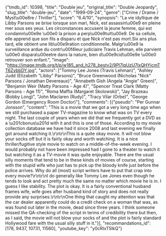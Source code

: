{"tmdb_id": 10398, "title": "Double jeu", "original_title": "Double Jeopardy", "slug_title": "double-jeu", "date": "1999-09-24", "genre": ["Crime / Drame / Myst\u00e8re / Thriller"], "score": "6.4/10", "synopsis": "La vie idyllique de Libby Parsons se brise lorsque son mari, Nick, est assassin\u00e9 en pleine mer sous ses yeux. Les circonstances accusent la jeune femme, qui est condamn\u00e9e \u00e0 la prison a perp\u00e9tuit\u00e9. De sa cellule, elle apprend que son fils a disparu et que Nick n'est pas mort.Six ans plus tard, elle obtient une lib\u00e9ration conditionnelle. Malgr\u00e9 la surveillance ardue du contr\u00f4leur judiciaire Travis Lehman, elle parvient \u00e0 dispara\u00eetre dans la nature, bien d\u00e9cid\u00e9e \u00e0 retrouver son enfant.", "image": "https://image.tmdb.org/t/p/w185_and_h278_bestv2/9Pl7lqUzU7lxQHYjcmTT6ZvbbDY.jpg", "actors": ["Tommy Lee Jones (Travis Lehman)", "Ashley Judd (Elizabeth \"Libby\" Parsons)", "Bruce Greenwood (Nicholas \"Nick\" Parsons / Jonathan Devereaux)", "Annabeth Gish (Angela \"Angie\" Green)", "Benjamin Weir (Matty Parsons - Age 4)", "Spencer Treat Clark (Matty Parsons - Age 11)", "Roma Maffia (Margaret Skolowski)", "Jay Brazeau (Bobby Long)", "John Maclaren (Rudy)", "Tracy Vilar (Orbe)", "George Gordon (Emergency Room Doctor)"], "comments": [{"pseudo": "Per Gunnar Jonsson", "content": "This is a movie that we got a very long time ago when we still purchased a paper TV-magazine to know what was on TV every night. The last couple of years when we did that we frequently got a DVD as a \u201cbonus\u201d with it and this is one of those. According to my movie collection database we have had it since 2008 and last evening we finally got around watching it.\r\n\r\nThis is a quite okay movie. It will not blow your socks off but it is fairly okay and worth watching. It is a nice thriller/fugitive style movie to watch on a middle-of-the-week evening. I would probably not have been impressed had I gone to a theater to watch it but watching it as a TV-movie it was quite enjoyable. There are the usual silly moments that tend to be in these kinds of movies of course, starting with the stupid wife who just has to pick up the bloody knife just before the police arrives. Why do all (most) script writers have to put that crap into every movie?\r\n\r\nI do generally like Tommy Lee Jones even though he tends to look and act pretty much the same no matter which movie he is in. I guess I like stability. The plot is okay. It is a fairly conventional husband frames wife, wife goes after husband kind of story and does not really provide any surprises.\r\n\r\nOne thing that caught my attention was that the car dealer apparently could do a credit check on a woman that was, as was found out later in the movie, dead since three years. I think someone missed the QA-checking of the script in terms of credibility there but then, as I said, the movie will not blow your socks of and the plot is fairly standard Hollywood fare with the usual silly stuff in it."}], "recommandations_id": [178, 9437, 10731, 11560], "youtube_key": "y0cRIxT5IkQ"}